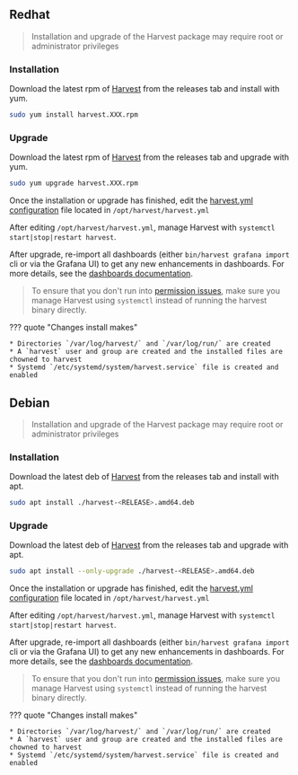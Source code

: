## Redhat

> Installation and upgrade of the Harvest package may require root or administrator privileges

### Installation

Download the latest rpm of [Harvest](https://github.com/NetApp/harvest/releases/latest) from the releases
tab and install with yum.

```bash
sudo yum install harvest.XXX.rpm
```

### Upgrade

Download the latest rpm of [Harvest](https://github.com/NetApp/harvest/releases/latest) from the releases
tab and upgrade with yum.

```bash
sudo yum upgrade harvest.XXX.rpm
```

Once the installation or upgrade has finished, edit the [harvest.yml configuration](../configure-harvest-basic.md) file
located in `/opt/harvest/harvest.yml`

After editing `/opt/harvest/harvest.yml`, manage Harvest with `systemctl start|stop|restart harvest`.

After upgrade, re-import all dashboards (either `bin/harvest grafana import` cli or via the Grafana UI) to
get any new enhancements in dashboards. For more details, see the [dashboards documentation](../dashboards.md).

> To ensure that you don't run
> into [permission issues](https://github.com/NetApp/harvest/issues/122#issuecomment-856138831), make sure you manage
> Harvest using `systemctl` instead of running the harvest binary directly.

??? quote "Changes install makes"

    * Directories `/var/log/harvest/` and `/var/log/run/` are created
    * A `harvest` user and group are created and the installed files are chowned to harvest
    * Systemd `/etc/systemd/system/harvest.service` file is created and enabled

## Debian

> Installation and upgrade of the Harvest package may require root or administrator privileges

### Installation

Download the latest deb of [Harvest](https://github.com/NetApp/harvest/releases/latest) from the releases
tab and install with apt.

```bash
sudo apt install ./harvest-<RELEASE>.amd64.deb
```

### Upgrade

Download the latest deb of [Harvest](https://github.com/NetApp/harvest/releases/latest) from the releases
tab and upgrade with apt.

```bash
sudo apt install --only-upgrade ./harvest-<RELEASE>.amd64.deb
```

Once the installation or upgrade has finished, edit the [harvest.yml configuration](../configure-harvest-basic.md) file
located in `/opt/harvest/harvest.yml`

After editing `/opt/harvest/harvest.yml`, manage Harvest with `systemctl start|stop|restart harvest`.

After upgrade, re-import all dashboards (either `bin/harvest grafana import` cli or via the Grafana UI) to
get any new enhancements in dashboards. For more details, see the [dashboards documentation](../dashboards.md).

> To ensure that you don't run
> into [permission issues](https://github.com/NetApp/harvest/issues/122#issuecomment-856138831), make sure you manage
> Harvest using `systemctl` instead of running the harvest binary directly.

??? quote "Changes install makes"

    * Directories `/var/log/harvest/` and `/var/log/run/` are created
    * A `harvest` user and group are created and the installed files are chowned to harvest
    * Systemd `/etc/systemd/system/harvest.service` file is created and enabled